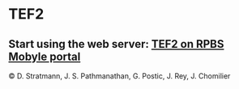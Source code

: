 # TEF2
## Start using the web server: [TEF2 on RPBS Mobyle portal](http://mobyle.rpbs.univ-paris-diderot.fr/cgi-bin/portal.py?form=TEF#forms::TEF "TEF2 web server")





© D. Stratmann, J. S. Pathmanathan, G. Postic, J. Rey, J. Chomilier
